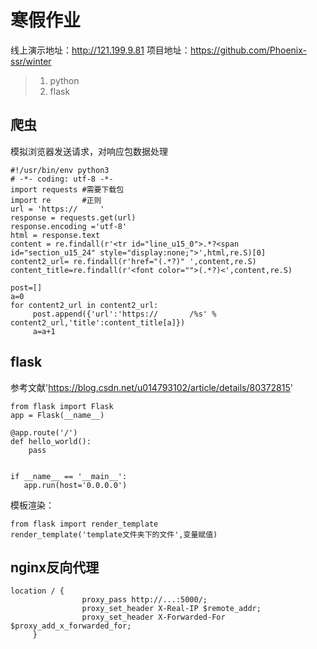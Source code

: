 ﻿# 寒假作业
线上演示地址：http://121.199.9.81
项目地址：https://github.com/Phoenix-ssr/winter
> 1. python
> 2. flask

## 爬虫
模拟浏览器发送请求，对响应包数据处理
```
#!/usr/bin/env python3
# -*- coding: utf-8 -*-
import requests #需要下载包
import re       #正则
url = 'https://     '
response = requests.get(url)
response.encoding ='utf-8'
html = response.text
content = re.findall(r'<tr id="line_u15_0">.*?<span id="section_u15_24" style="display:none;">',html,re.S)[0]
content2_url= re.findall(r'href="(.*?)" ',content,re.S)
content_title=re.findall(r'<font color="">(.*?)<',content,re.S)

post=[]
a=0
for content2_url in content2_url:
     post.append({'url':'https://       /%s' % content2_url,'title':content_title[a]})
     a=a+1
```
## flask
参考文献'https://blog.csdn.net/u014793102/article/details/80372815'
```
from flask import Flask
app = Flask(__name__)

@app.route('/')
def hello_world():
    pass


if __name__ == '__main__':
   app.run(host='0.0.0.0')
```
模板渲染：
```
from flask import render_template
render_template('template文件夹下的文件',变量赋值)
```
## nginx反向代理
```
location / {
                proxy_pass http://...:5000/;
                proxy_set_header X-Real-IP $remote_addr;
                proxy_set_header X-Forwarded-For $proxy_add_x_forwarded_for;
     }
```
